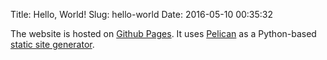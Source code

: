 Title: Hello, World!
Slug: hello-world
Date: 2016-05-10 00:35:32

The website is hosted on [Github Pages](https://github.com/dnstanciu/dnstanciu.github.io). It uses [Pelican](http://blog.getpelican.com/) as a Python-based [static site generator](https://davidwalsh.name/introduction-static-site-generators).